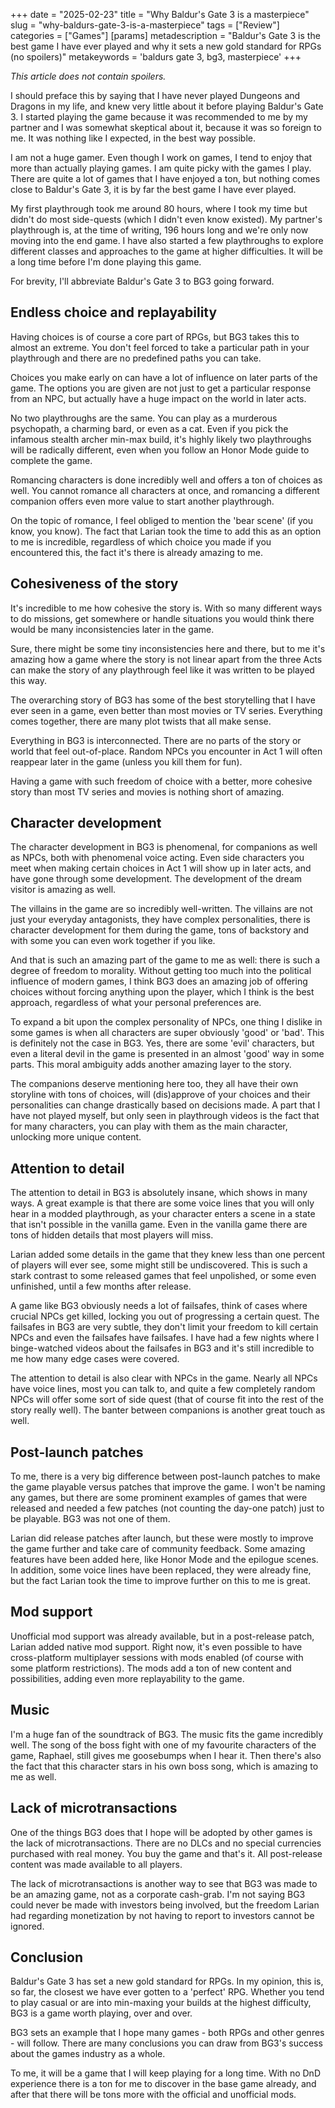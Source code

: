 +++
date = "2025-02-23"
title = "Why Baldur's Gate 3 is a masterpiece"
slug = "why-baldurs-gate-3-is-a-masterpiece"
tags = ["Review"]
categories = ["Games"]
[params]
  metadescription = "Baldur's Gate 3 is the best game I have ever played and why it sets a new gold standard for RPGs (no spoilers)"
  metakeywords = 'baldurs gate 3, bg3, masterpiece'
+++

_This article does not contain spoilers._

I should preface this by saying that I have never played Dungeons and Dragons in my life, and knew very little about it before playing Baldur's Gate 3. I started playing the game because it was recommended to me by my partner and I was somewhat skeptical about it, because it was so foreign to me. It was nothing like I expected, in the best way possible.

I am not a huge gamer. Even though I work on games, I tend to enjoy that more than actually playing games. I am quite picky with the games I play. There are quite a lot of games that I have enjoyed a ton, but nothing comes close to Baldur's Gate 3, it is by far the best game I have ever played.

My first playthrough took me around 80 hours, where I took my time but didn't do most side-quests (which I didn't even know existed). My partner's playthrough is, at the time of writing, 196 hours long and we're only now moving into the end game. I have also started a few playthroughs to explore different classes and approaches to the game at higher difficulties. It will be a long time before I'm done playing this game.

For brevity, I'll abbreviate Baldur's Gate 3 to BG3 going forward.

## Endless choice and replayability

Having choices is of course a core part of RPGs, but BG3 takes this to almost an extreme. You don't feel forced to take a particular path in your playthrough and there are no predefined paths you can take.

Choices you make early on can have a lot of influence on later parts of the game. The options you are given are not just to get a particular response from an NPC, but actually have a huge impact on the world in later acts.

No two playthroughs are the same. You can play as a murderous psychopath, a charming bard, or even as a cat. Even if you pick the infamous stealth archer min-max build, it's highly likely two playthroughs will be radically different, even when you follow an Honor Mode guide to complete the game.

Romancing characters is done incredibly well and offers a ton of choices as well. You cannot romance all characters at once, and romancing a different companion offers even more value to start another playthrough.

On the topic of romance, I feel obliged to mention the 'bear scene' (if you know, you know). The fact that Larian took the time to add this as an option to me is incredible, regardless of which choice you made if you encountered this, the fact it's there is already amazing to me.

## Cohesiveness of the story

It's incredible to me how cohesive the story is. With so many different ways to do missions, get somewhere or handle situations you would think there would be many inconsistencies later in the game.

Sure, there might be some tiny inconsistencies here and there, but to me it's amazing how a game where the story is not linear apart from the three Acts can make the story of any playthrough feel like it was written to be played this way.

The overarching story of BG3 has some of the best storytelling that I have ever seen in a game, even better than most movies or TV series. Everything comes together, there are many plot twists that all make sense.

Everything in BG3 is interconnected. There are no parts of the story or world that feel out-of-place. Random NPCs you encounter in Act 1 will often reappear later in the game (unless you kill them for fun).

Having a game with such freedom of choice with a better, more cohesive story than most TV series and movies is nothing short of amazing.

## Character development

The character development in BG3 is phenomenal, for companions as well as NPCs, both with phenomenal voice acting. Even side characters you meet when making certain choices in Act 1 will show up in later acts, and have gone through some development. The development of the dream visitor is amazing as well.

The villains in the game are so incredibly well-written. The villains are not just your everyday antagonists, they have complex personalities, there is character development for them during the game, tons of backstory and with some you can even work together if you like.

And that is such an amazing part of the game to me as well: there is such a degree of freedom to morality. Without getting too much into the political influence of modern games, I think BG3 does an amazing job of offering choices without forcing anything upon the player, which I think is the best approach, regardless of what your personal preferences are.

To expand a bit upon the complex personality of NPCs, one thing I dislike in some games is when all characters are super obviously 'good' or 'bad'. This is definitely not the case in BG3. Yes, there are some 'evil' characters, but even a literal devil in the game is presented in an almost 'good' way in some parts. This moral ambiguity adds another amazing layer to the story.

The companions deserve mentioning here too, they all have their own storyline with tons of choices, will (dis)approve of your choices and their personalities can change drastically based on decisions made. A part that I have not played myself, but only seen in playthrough videos is the fact that for many characters, you can play with them as the main character, unlocking more unique content.

## Attention to detail

The attention to detail in BG3 is absolutely insane, which shows in many ways. A great example is that there are some voice lines that you will only hear in a modded playthrough, as your character enters a scene in a state that isn't possible in the vanilla game. Even in the vanilla game there are tons of hidden details that most players will miss.

Larian added some details in the game that they knew less than one percent of players will ever see, some might still be undiscovered. This is such a stark contrast to some released games that feel unpolished, or some even unfinished, until a few months after release.

A game like BG3 obviously needs a lot of failsafes, think of cases where crucial NPCs get killed, locking you out of progressing a certain quest. The failsafes in BG3 are very subtle, they don't limit your freedom to kill certain NPCs and even the failsafes have failsafes. I have had a few nights where I binge-watched videos about the failsafes in BG3 and it's still incredible to me how many edge cases were covered.

The attention to detail is also clear with NPCs in the game. Nearly all NPCs have voice lines, most you can talk to, and quite a few completely random NPCs will offer some sort of side quest (that of course fit into the rest of the story really well). The banter between companions is another great touch as well.

## Post-launch patches

To me, there is a very big difference between post-launch patches to make the game playable versus patches that improve the game. I won't be naming any games, but there are some prominent examples of games that were released and needed a few patches (not counting the day-one patch) just to be playable. BG3 was not one of them.

Larian did release patches after launch, but these were mostly to improve the game further and take care of community feedback. Some amazing features have been added here, like Honor Mode and the epilogue scenes. In addition, some voice lines have been replaced, they were already fine, but the fact Larian took the time to improve further on this to me is great.

## Mod support

Unofficial mod support was already available, but in a post-release patch, Larian added native mod support. Right now, it's even possible to have cross-platform multiplayer sessions with mods enabled (of course with some platform restrictions). The mods add a ton of new content and possibilities, adding even more replayability to the game.

## Music

I'm a huge fan of the soundtrack of BG3. The music fits the game incredibly well. The song of the boss fight with one of my favourite characters of the game, Raphael, still gives me goosebumps when I hear it. Then there's also the fact that this character stars in his own boss song, which is amazing to me as well.

## Lack of microtransactions

One of the things BG3 does that I hope will be adopted by other games is the lack of microtransactions. There are no DLCs and no special currencies purchased with real money. You buy the game and that's it. All post-release content was made available to all players.

The lack of microtransactions is another way to see that BG3 was made to be an amazing game, not as a corporate cash-grab. I'm not saying BG3 could never be made with investors being involved, but the freedom Larian had regarding monetization by not having to report to investors cannot be ignored.

## Conclusion

Baldur's Gate 3 has set a new gold standard for RPGs. In my opinion, this is, so far, the closest we have ever gotten to a 'perfect' RPG. Whether you tend to play casual or are into min-maxing your builds at the highest difficulty, BG3 is a game worth playing, over and over.

BG3 sets an example that I hope many games - both RPGs and other genres - will follow. There are many conclusions you can draw from BG3's success about the games industry as a whole.

To me, it will be a game that I will keep playing for a long time. With no DnD experience there is a ton for me to discover in the base game already, and after that there will be tons more with the official and unofficial mods.
